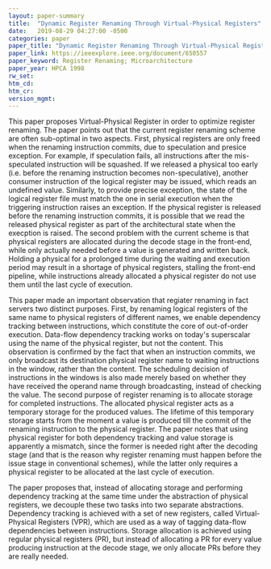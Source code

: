 ```yaml
---
layout: paper-summary
title:  "Dynamic Register Renaming Through Virtual-Physical Registers"
date:   2019-08-29 04:27:00 -0500
categories: paper
paper_title: "Dynamic Register Renaming Through Virtual-Physical Registers"
paper_link: https://ieeexplore.ieee.org/document/650557
paper_keyword: Register Renaming; Microarchitecture
paper_year: HPCA 1998
rw_set: 
htm_cd: 
htm_cr: 
version_mgmt: 
---
```


This paper proposes Virtual-Physical Register in order to optimize register renaming. The paper points out that the current 
register renaming scheme are often sub-optimal in two aspects. First, physical registers are only freed when the renaming
instruction commits, due to speculation and presice exception. For example, if speculation fails, all instructions after the 
mis-speculated instruction will be squashed. If we released a physical too early (i.e. before the renaming instruction becomes
non-speculative), another consumer instruction of the logical register may be issued, which reads an undefined value. Similarly,
to provide precise exception, the state of the logical register file must match the one in serial execution when the 
triggering instruction raises an exception. If the physical register is released before the renaming instruction commits,
it is possible that we read the released physical register as part of the architectural state when the execption is raised.
The second problem with the current scheme is that physical registers are allocated during the decode stage in the front-end,
while only actually needed before a value is generated and written back. Holding a physical for a prolonged time during the 
waiting and execution period may result in a shortage of physical registers, stalling the front-end pipeline, while instructions
already allocated a physical register do not use them until the last cycle of execution.

This paper made an important observation that regiater renaming in fact servers two distinct purposes. First, by renaming
logical registers of the same name to physical registers of different names, we enable dependency tracking between instructions,
which constitute the core of out-of-order execution. Data-flow dependency tracking works on today's superscalar using the 
name of the physical register, but not the content. This observation is confirmed by the fact that when an instruction commits,
we only broadcast its destination physical register name to waiting instructions in the window, rather than the content. 
The scheduling decision of instructions in the windows is also made merely based on whether they have received the operand
name through broadcasting, instead of checking the value. The second purpose of register renaming is to allocate storage for
completed instructions. The allocated physical register acts as a temporary storage for the produced values. The lifetime of
this temporary storage starts from the moment a value is produced till the commit of the renaming instruction to the
physical register. The paper notes that using physical register for both dependency tracking and value storage is 
apparently a mismatch, since the former is needed right after the decoding stage (and that is the reason why register
renaming must happen before the issue stage in conventional schemes), while the latter only requires a physical register
to be allocated at the last cycle of execution.

The paper proposes that, instead of allocating storage and performing dependency tracking at the same time under the 
abstraction of physical registers, we decouple these two tasks into two separate abstractions. Dependency tracking 
is achieved with a set of new registers, called Virtual-Physical Registers (VPR), which are used as a way of tagging
data-flow dependencies between instructions. Storage allocation is achieved using regular physical registers (PR), but 
instead of allocating a PR for every value producing instruction at the decode stage, we only allocate PRs before they
are really needed.